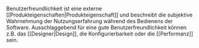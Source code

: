 Benutzerfreundlichkeit ist eine externe [[Produkteigenschaften|Produkteigenschaft]] und beschreibt die subjektive Wahrnehmung der Nutzungserfahrung während des Bedienens der Software. Ausschlaggebend für eine gute Benutzerfreundlichkeit können z.B. das [[Designer|Design]], die Konfigurierbarkeit oder die [[Performanz]] sein.